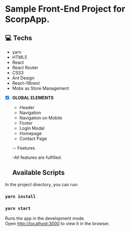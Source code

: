 # Sample Front-End Project for ScorpApp.

## 💻 Techs

- yarn
- HTML5
- React
- React Router
- CSS3
- Ant Design
- React-i18next
- Mobx as Store Management


- [x] **GLOBAL ELEMENTS**

  - Header
  - Navigation
  - Navigation on Mobile
  - Footer
  - Login Modal
  - Homepage
  - Contact Page


   -- Features
     
     -All features are fulfilled.

     ## Available Scripts

In the project directory, you can run:

###  `yarn install`

### `yarn start`

Runs the app in the development mode.\
Open [http://localhost:3000](http://localhost:3000) to view it in the browser.